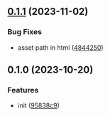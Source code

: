 

## [0.1.1](https://github.com/CyanSalt/vite-plugin-prefetch-chunk/compare/v0.1.0...v0.1.1) (2023-11-02)


### Bug Fixes

* asset path in html ([4844250](https://github.com/CyanSalt/vite-plugin-prefetch-chunk/commit/4844250469f0a9ae236e6f15e1f245b5a8cb8d3a))

## 0.1.0 (2023-10-20)


### Features

* init ([95838c9](https://github.com/CyanSalt/vite-plugin-prefetch-chunk/commit/95838c96a1f6a397a1a17b6e82ccacfc11916b93))